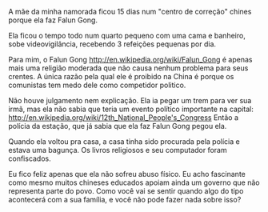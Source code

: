 A mãe da minha namorada ficou 15 dias num "centro de correção" chines porque ela faz Falun Gong.

Ela ficou o tempo todo num quarto pequeno com uma cama e banheiro, sobe videovigilância, recebendo 3 refeições pequenas por dia.

Para mim, o Falun Gong http://en.wikipedia.org/wiki/Falun_Gong é apenas mais  uma religião moderada que não causa nenhum problema para seus crentes. A única razão pela qual ele é proibido na China é porque os comunistas tem medo dele como competidor politico. 

Não houve julgamento nem explicação. Ela ia pegar um trem para ver sua irmã, mas ela não sabia que teria um evento político importante na capital: http://en.wikipedia.org/wiki/12th_National_People's_Congress Então a polícia da estação, que já sabia que ela faz Falun Gong pegou ela.

Quando ela voltou pra casa, a casa tinha sido procurada pela polícia e estava uma bagunça. Os livros religiosos e seu computador foram confiscados.

Eu fico feliz apenas que ela não sofreu abuso físico. Eu acho fascinante como mesmo muitos chineses educados apoiam ainda um governo que não representa parte do povo. Como você vai se sentir quando algo do tipo acontecerá com a sua família, e você não pode fazer nada sobre isso?
